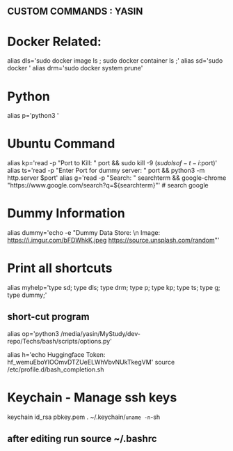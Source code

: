 ## CUSTOM COMMANDS : YASIN

# Docker Related: 
alias dls='sudo docker image ls ; sudo docker container ls ;'
alias sd='sudo docker '
alias drm='sudo docker system prune'
# Python
alias p='python3 '
# Ubuntu Command
alias kp='read -p "Port to Kill: "  port && sudo kill -9 $(sudo lsof -t -i:$port)'
alias ts='read -p "Enter Port for dummy  server: " port && python3 -m http.server $port'
alias g='read -p  "Search: " searchterm && google-chrome "https://www.google.com/search?q=${searchterm}"' # search google 


# Dummy Information
alias dummy='echo -e "Dummy Data Store: \n Image: https://i.imgur.com/bFDWhkK.jpeg https://source.unsplash.com/random"'
# Print all shortcuts
alias myhelp='type sd; type dls; type drm; type p; type kp; type ts; type g; type dummy;'
## short-cut program
alias op='python3 /media/yasin/MyStudy/dev-repo/Techs/bash/scripts/options.py'

alias h='echo Huggingface Token:   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'
source /etc/profile.d/bash_completion.sh


# Keychain - Manage ssh keys
keychain id_rsa pbkey.pem
. ~/.keychain/`uname -n`-sh


## after editing run  source ~/.bashrc

